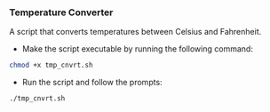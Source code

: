### Temperature Converter

A script that converts temperatures between Celsius and Fahrenheit.

- Make the script executable by running the following command:
```bash
chmod +x tmp_cnvrt.sh
```

- Run the script and follow the prompts:
```
./tmp_cnvrt.sh
```

